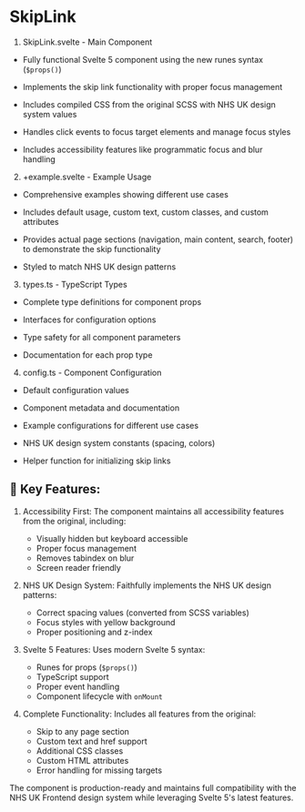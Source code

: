 # SkipLink

1. SkipLink.svelte - Main Component

- Fully functional Svelte 5 component using the new runes syntax (`$props()`)

- Implements the skip link functionality with proper focus management

- Includes compiled CSS from the original SCSS with NHS UK design system values

- Handles click events to focus target elements and manage focus styles

- Includes accessibility features like programmatic focus and blur handling

2. +example.svelte - Example Usage

- Comprehensive examples showing different use cases

- Includes default usage, custom text, custom classes, and custom attributes

- Provides actual page sections (navigation, main content, search, footer) to demonstrate the skip functionality

- Styled to match NHS UK design patterns

3. types.ts - TypeScript Types

- Complete type definitions for component props

- Interfaces for configuration options

- Type safety for all component parameters

- Documentation for each prop type

4. config.ts - Component Configuration

- Default configuration values

- Component metadata and documentation

- Example configurations for different use cases

- NHS UK design system constants (spacing, colors)

- Helper function for initializing skip links

## 🎯 Key Features:

1. Accessibility First: The component maintains all accessibility features from the original, including:
   - Visually hidden but keyboard accessible
   - Proper focus management
   - Removes tabindex on blur
   - Screen reader friendly

2. NHS UK Design System: Faithfully implements the NHS UK design patterns:
   - Correct spacing values (converted from SCSS variables)
   - Focus styles with yellow background
   - Proper positioning and z-index

3. Svelte 5 Features: Uses modern Svelte 5 syntax:
   - Runes for props (`$props()`)
   - TypeScript support
   - Proper event handling
   - Component lifecycle with `onMount`

4. Complete Functionality: Includes all features from the original:
   - Skip to any page section
   - Custom text and href support
   - Additional CSS classes
   - Custom HTML attributes
   - Error handling for missing targets

The component is production-ready and maintains full compatibility with the NHS UK Frontend design system while leveraging Svelte 5's latest features.